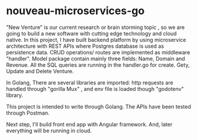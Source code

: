 # nouveau-microservices-go

"New Venture" is our current research or brain storming topic , so we are going to build a new software with cutting edge technology and cloud native.
In this project, I have built backend platform by using microservice architecture with REST APIs where Postgres database is used as persistence data.
CRUD operations/ routes are implemented as middleware "handler". Model package contain mainly three fields: Name, Domain and Revenue.
All the SQL queries are running in the handler.go for create. Gety, Update and Delete Venture.

In Golang, There are several libraries are imported: http requests are handled through "gorilla Mux" , and env file is loaded though "godotenv" library.

This project is intended to write through Golang.
The APIs have been tested through Postman.


Next step, I'll build front end app with Angular framework. And, later everything will be running in cloud.


